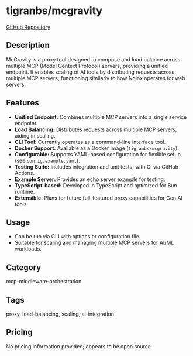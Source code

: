 # tigranbs/mcgravity

[GitHub Repository](https://github.com/tigranbs/mcgravity)

## Description
McGravity is a proxy tool designed to compose and load balance across multiple MCP (Model Context Protocol) servers, providing a unified endpoint. It enables scaling of AI tools by distributing requests across multiple MCP servers, functioning similarly to how Nginx operates for web servers.

## Features
- **Unified Endpoint:** Combines multiple MCP servers into a single service endpoint.
- **Load Balancing:** Distributes requests across multiple MCP servers, aiding in scaling.
- **CLI Tool:** Currently operates as a command-line interface tool.
- **Docker Support:** Available as a Docker image (`tigranbs/mcgravity`).
- **Configurable:** Supports YAML-based configuration for flexible setup (see `config.example.yaml`).
- **Testing Suite:** Includes integration and unit tests, with CI via GitHub Actions.
- **Example Server:** Provides an echo server example for testing.
- **TypeScript-based:** Developed in TypeScript and optimized for Bun runtime.
- **Extensible:** Plans for future full-featured proxy capabilities for Gen AI tools.

## Usage
- Can be run via CLI with options or configuration file.
- Suitable for scaling and managing multiple MCP servers for AI/ML workloads.

## Category
mcp-middleware-orchestration

## Tags
proxy, load-balancing, scaling, ai-integration

## Pricing
No pricing information provided; appears to be open source.